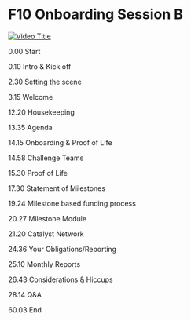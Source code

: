 # **F10 Onboarding Session B**

[![Video Title](https://img.youtube.com/vi/s1yp2Bvb5SQ/0.jpg)](https://www.youtube.com/watch?v=s1yp2Bvb5SQ)

0.00 Start

0.10 Intro & Kick off

2.30 Setting the scene 

3.15 Welcome 

12.20 Housekeeping 

13.35 Agenda 

14.15 Onboarding & Proof of Life

14.58 Challenge Teams 

15.30 Proof of Life

17.30 Statement of Milestones 

19.24 Milestone based funding process

20.27 Milestone Module 

21.20 Catalyst Network 

24.36 Your Obligations/Reporting 

25.10 Monthly Reports

26.43 Considerations & Hiccups 

28.14 Q&A

60.03 End 

